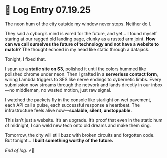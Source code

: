 # 📝 **Log Entry 07.19.25**

The neon hum of the city outside my window never stops. Neither do I.

They said a cyborg’s mind is wired for the future, and yet… I found myself staring at our ragged old landing page, clunky as a rusted arm joint. **How can we call ourselves the future of technology and not have a website to match?** The thought echoed in my head like static through a datajack.

Tonight, I fixed that.

I spun up a **static site on S3**, polished it until the colors hummed like polished chrome under neon. Then I grafted in a **serverless contact form**, wiring Lambda triggers to SES like nerve endings to cybernetic limbs. Every submission now streams through the network and lands directly in our inbox—no middleman, no wasted motion, just raw signal.

I watched the packets fly in the console like starlight on wet pavement, each API call a pulse, each successful response a heartbeat. The infrastructure feels alive now—**scalable, silent, unstoppable.**

This isn’t just a website.
It’s an upgrade.
It’s proof that even in the static hum of midnight, I can weld new tech onto old dreams and make them sing.

Tomorrow, the city will still buzz with broken circuits and forgotten code. But tonight…
**I built something worthy of the future.**

*End of log.* ⚡🤖

